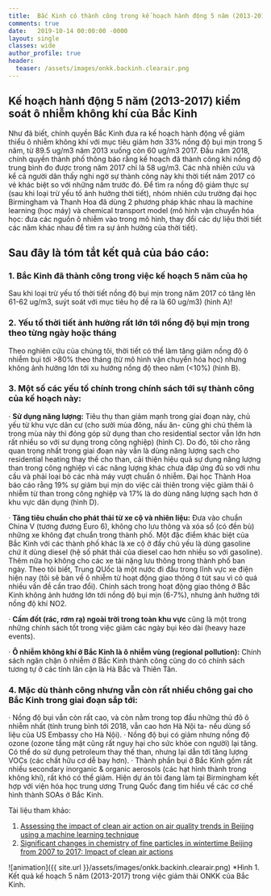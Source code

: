 ```yaml
---
title:  Bắc Kinh có thành công trong kế hoạch hành động 5 năm (2013-2017) kiểm soát ô nhiễm không khí?
comments: true
date:   2019-10-14 00:00:00 -0000
layout: single
classes: wide
author_profile: true
header:
  teaser: /assets/images/onkk.backinh.clearair.png
---
```


## Kế hoạch hành động 5 năm (2013-2017) kiểm soát ô nhiễm không khí của Bắc Kinh

Như đã biết, chính quyền Bắc Kinh đưa ra kế hoạch hành động về giảm thiểu ô nhiễm không khí với mục tiêu giảm hơn 33% nồng độ bụi mịn trong 5 năm, từ 89.5 ug/m3 năm 2013 xuống còn 60 ug/m3 2017. 
Đầu năm 2018, chính quyền thành phố thông báo rằng kế hoạch đã thành công khi nồng độ trung bình đo được trong năm 2017 chỉ là 58 ug/m3. 
Các nhà nhiên cứu và kể cả người dân thấy nghi ngờ sự thành công này khi thời tiết năm 2017 có vẻ khác biệt so với những năm trước đó.
Để tìm ra nồng độ giảm thực sự (sau khi loại trừ yếu tố ảnh hưởng thời tiết), nhóm nhiên cứu trường đại học Birmingham và Thanh Hoa đã dùng 2 phương pháp khác nhau là machine learning (học máy) và 
chemical transport model (mô hình vận chuyển hóa học: đưa các nguồn ô nhiễm vào trong mô hình, thay đổi các dự liệu thời tiết các năm khác nhau để tìm ra sự ảnh hưởng của thời tiết). 

## Sau đây là tóm tắt kết quả của báo cáo:

### 1. Bắc Kinh đã thành công trong việc kế hoạch 5 năm của họ 

Sau khi loại trừ yếu tố thời tiết nồng độ bụi mịn trong năm 2017 có tăng lên 61-62 ug/m3, suýt soát với mục tiêu họ đề ra là 60 ug/m3) (hình A)!

### 2. Yếu tố thời tiết ảnh hưởng rất lớn tới nồng độ bụi mịn trong theo từng ngày hoặc tháng 

Theo nghiên cứu của chúng tôi, thời tiết có thể làm tăng giảm nồng độ ô nhiễm  bụi tới >80%  theo tháng (từ mô hình vận chuyển hóa học) nhưng không ảnh hưởng lớn tới xu hướng nồng độ theo năm (<10%) (hình B).

### 3. Một số các yếu tố chính trong chính sách tới sự thành công của kế hoạch này:

· **Sử dụng năng lượng:** Tiêu thụ than giảm mạnh trong giai đoạn này, chủ yếu từ khu vực dân cư (cho sưởi mùa đông, nấu ăn- cũng ghi chú thêm là trong mùa này thì đóng góp sử dụng than cho residential sector vẫn lớn hơn rất nhiều so với sư dụng trong công nghiệp) (hình C). 
Do đó, tôi cho rằng quan trọng nhất trong giai đoạn này vẫn là dùng năng lượng sạch cho residential heating thay thế cho than, cải thiện hiệu quả sự dụng năng lượng than trong công nghiệp vì các năng lượng khác chưa đáp ứng đủ so với nhu cầu và phải loại bỏ các nhà máy vượt chuẩn ô nhiễm. 
Đại học Thành Hoa báo cáo rằng 19% sự giảm bụi mịn do việc cải thiên trong việc giảm thải ô nhiễm từ than trong công nghiệp và 17% là do dùng năng lượng sạch hơn ở khu vực dân dụng (hình D).

· **Tăng tiêu chuẩn cho phát thải từ xe cộ và nhiên liệu:** Đưa vào chuẩn China V (tương đương Euro 6), không cho lưu thông và xóa sổ (có đền bù) những xe không đạt chuẩn trong thành phố. 
Một đặc điểm khác biệt của Bắc Kinh với các thành phố khác là xe cộ ở đấy chủ yếu là dùng gasoline chứ ít dùng diesel (hệ số phát thải của diesel cao hơn nhiều so với gasoline). 
Thêm nữa họ không cho các xe tải nặng lưu thông trong thành phố ban ngày. 
Theo tôi biết, Trung QUốc là một nước đi đầu trong lĩnh vực xe điện hiện nay (tôi sẽ bàn về ô nhiễm từ hoạt động giao thông ở tút sau vì có quá nhiều vấn đề cần trao đổi). 
Chính sách trong hoạt động giao thông ở Bắc Kinh không ảnh hướng lớn tới nồng độ bụi mịn (6-7%), nhưng ảnh hưởng tới nồng độ khí NO2.

· **Cấm đốt (rác, rơm rạ) ngoài trời trong toàn khu vực** cũng là một trong những chính sách tốt trong việc giảm các ngày bụi kéo dài (heavy haze events).

· **Ô nhiễm không khí ở Bắc Kinh là ô nhiễm vùng (regional pollution):** Chính sách ngăn chặn ô nhiễm ở Bắc Kinh thành công cũng do có chính sách tương tự ở các tỉnh lân cận là Hà Bắc và Thiên Tân.


### 4. Mặc dù thành công nhưng vẫn còn rất nhiều chông gai cho Bắc Kinh trong giai đoạn sắp tới:
· Nồng độ bụi vẫn còn rất cao, và còn nằm trong top đầu những thủ đô ô nhiễm nhất (tính trung bình tới 2018, vẫn cao hơn Hà Nội ta- nếu dùng số liệu của US Embassy cho Hà Nội).
· Nồng độ bụi có giảm nhưng nồng độ ozone (ozone tầng mặt cũng rất nguy hại cho sức khỏe con người) lại tăng. Có thể do sử dụng petroleum thay thế than, nhưng lại dẫn tới tăng lượng VOCs (các chất hữu cơ dễ bay hơn).
· Thành phần bụi ở Bắc Kinh gồm rất nhiều secondary inorganic & organic aerosols (các hạt hình thành trong không khí), rất khó có thể giảm. 
Hiện dự án tôi đang làm tại Birmingham kết hợp với viện hóa học trung ương Trung Quốc đang tìm hiểu về các cơ chế hình thành SOAs ở Bắc Kinh.

Tài liệu tham khảo:

1. [Assessing the impact of clean air action on air quality trends in Beijing using a machine learning technique](https://acp.copernicus.org/articles/19/11303/2019/)
2. [Significant changes in chemistry of fine particles in wintertime Beijing from 2007 to 2017: Impact of clean air actions](https://pubs.acs.org/doi/abs/10.1021/acs.est.9b04678)

![animation]({{ site.url }}/assets/images/onkk.backinh.clearair.png) 
*Hình 1. Kết quả kế hoạch 5 năm (2013-2017) trong việc giảm thải ONKK của Bắc Kinh.
